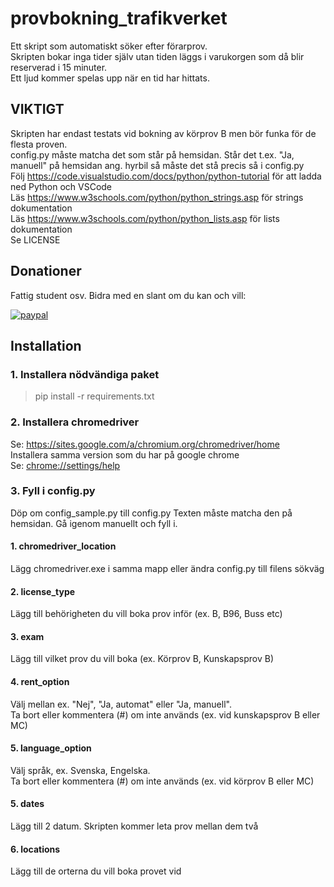 # provbokning_trafikverket
Ett skript som automatiskt söker efter förarprov.  
Skripten bokar inga tider själv utan tiden läggs i varukorgen som då blir reserverad i 15 minuter.  
Ett ljud kommer spelas upp när en tid har hittats.


## VIKTIGT
Skripten har endast testats vid bokning av körprov B men bör funka för de flesta proven.  
config.py måste matcha det som står på hemsidan. Står det t.ex. "Ja, manuell" på hemsidan ang. hyrbil så måste det stå precis så i config.py  
Följ https://code.visualstudio.com/docs/python/python-tutorial för att ladda ned Python och VSCode  
Läs https://www.w3schools.com/python/python_strings.asp för strings dokumentation  
Läs https://www.w3schools.com/python/python_lists.asp  för lists dokumentation  
Se LICENSE


## Donationer
Fattig student osv. Bidra med en slant om du kan och vill:  
  
[![paypal](https://www.paypalobjects.com/en_US/i/btn/btn_donateCC_LG.gif)](https://www.paypal.com/cgi-bin/webscr?cmd=_s-xclick&hosted_button_id=H76THWVZQ7KA4)  


## Installation

### 1. Installera nödvändiga paket
> pip install -r requirements.txt

### 2. Installera chromedriver
Se: https://sites.google.com/a/chromium.org/chromedriver/home  
Installera samma version som du har på google chrome  
Se: [chrome://settings/help](chrome://settings/help)

### 3. Fyll i config.py
Döp om config_sample.py till config.py
Texten måste matcha den på hemsidan. Gå igenom manuellt och fyll i.

#### 1. chromedriver_location
Lägg chromedriver.exe i samma mapp eller ändra config.py till filens sökväg

#### 2. license_type
Lägg till behörigheten du vill boka prov inför (ex. B, B96, Buss etc)

#### 3. exam
Lägg till vilket prov du vill boka (ex. Körprov B, Kunskapsprov B)

#### 4. rent_option
Välj mellan ex. "Nej", "Ja, automat" eller "Ja, manuell".  
Ta bort eller kommentera (#) om inte används (ex. vid kunskapsprov B eller MC)

#### 5. language_option
Välj språk, ex. Svenska, Engelska.  
Ta bort eller kommentera (#) om inte används (ex. vid körprov B eller MC)

#### 5. dates
Lägg till 2 datum. Skripten kommer leta prov mellan dem två

#### 6. locations
Lägg till de orterna du vill boka provet vid

